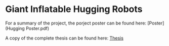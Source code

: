 # Giant Inflatable Hugging Robots

For a summary of the project, the porject poster can be found here: [Poster](Hugging Poster.pdf)

A copy of the complete thesis can be found here:
[Thesis](Thesis.pdf)

